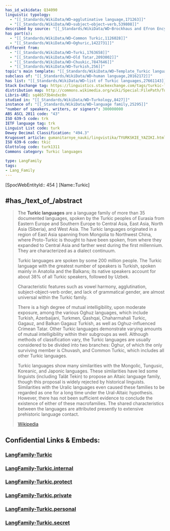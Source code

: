 ```yaml
---
has_id_wikidata: Q34090
linguistic typology:
  - "[[_Standards/WikiData/WD~agglutinative language,171263]]"
  - "[[_Standards/WikiData/WD~subject–object–verb,539808]]"
described by source: "[[_Standards/WikiData/WD~Brockhaus and Efron Encyclopedic Dictionary,602358]]"
has part(s):
  - "[[_Standards/WikiData/WD~Common Turkic,1126028]]"
  - "[[_Standards/WikiData/WD~Oghuric,1422731]]"
different from:
  - "[[_Standards/WikiData/WD~Turki,1763658]]"
  - "[[_Standards/WikiData/WD~Old Tatar,2093002]]"
  - "[[_Standards/WikiData/WD~Chuukic,7847646]]"
  - "[[_Standards/WikiData/WD~Turkish,256]]"
topic's main template: "[[_Standards/WikiData/WD~Template_Turkic languages,8084949]]"
subclass of: "[[_Standards/WikiData/WD~human language,20162172]]"
has list: "[[_Standards/WikiData/WD~list of Turkic languages,27661143]]"
Stack Exchange tag: https://linguistics.stackexchange.com/tags/turkic-languages
distribution map: http://commons.wikimedia.org/wiki/Special:FilePath/Turkic%20Languages%20distribution%20map.png
Libris-URI: sq46573b4ndxc0n
studied in: "[[_Standards/WikiData/WD~Turkology,8427]]"
instance of: "[[_Standards/WikiData/WD~language family,25295]]"
"number of speakers, writers, or signers": 300000000
ABS ASCL 2011 code: "43"
ISO 639-5 code: trk
IETF language tag: trk
Linguist List code: turk
Dewey Decimal Classification: "494.3"
Krugosvet article: gumanitarnye_nauki/lingvistika/TYURKSKIE_YAZIKI.html
ISO 639-6 code: tkic
Glottolog code: turk1311
Commons category: Turkic languages

type: LangFamily
tags: 
- Lang_Family
---
```


[SpocWebEntityId:: 454 ]
[Name::Turkic]



## #has_/text_of_/abstract 

> The **Turkic languages** are a language family of more than 35 documented languages, spoken by the Turkic peoples of Eurasia from Eastern Europe and Southern Europe to Central Asia, East Asia, North Asia (Siberia), and West Asia. The Turkic languages originated in a region of East Asia spanning from Mongolia to Northwest China, where Proto-Turkic is thought to have been spoken, from where they expanded to Central Asia and farther west during the first millennium. They are characterized as a dialect continuum.
>
> Turkic languages are spoken by some 200 million people. The Turkic language with the greatest number of speakers is Turkish, spoken mainly in Anatolia and the Balkans; its native speakers account for about 38% of all Turkic speakers, followed by Uzbek.
>
> Characteristic features such as vowel harmony, agglutination, subject-object-verb order, and lack of grammatical gender, are almost universal within the Turkic family. 
>
> There is a high degree of mutual intelligibility, upon moderate exposure, among the various Oghuz languages, which include Turkish, Azerbaijani, Turkmen, Qashqai, Chaharmahali Turkic, Gagauz, and Balkan Gagauz Turkish, as well as Oghuz-influenced Crimean Tatar. Other Turkic languages demonstrate varying amounts of mutual intelligibility within their subgroups as well. Although methods of classification vary, the Turkic languages are usually considered to be divided into two branches: Oghur, of which the  only surviving member is Chuvash, and Common Turkic, which includes all other Turkic languages.
>
> Turkic languages show many similarities with the Mongolic, Tungusic, Koreanic, and Japonic languages. These similarities have led some linguists (including Talât Tekin) to propose an Altaic language family, though this proposal is widely rejected by historical linguists. Similarities with the Uralic languages even caused these families to be regarded as one for a long time under the Ural-Altaic hypothesis. However, there has not been sufficient evidence to conclude the existence of either of these macrofamilies. The shared characteristics between the languages are attributed presently to extensive prehistoric language contact.
>
> [Wikipedia](https://en.wikipedia.org/wiki/Turkic%20languages) 



## Confidential Links & Embeds: 

### [LangFamily-Turkic](/_public/Language/Lang~Family/LangFamily-Turkic.md) 

### [LangFamily-Turkic.internal](/_internal/Language/Lang~Family/LangFamily-Turkic.internal.md) 

### [LangFamily-Turkic.protect](/_protect/Language/Lang~Family/LangFamily-Turkic.protect.md) 

### [LangFamily-Turkic.private](/_private/Language/Lang~Family/LangFamily-Turkic.private.md) 

### [LangFamily-Turkic.personal](/_personal/Language/Lang~Family/LangFamily-Turkic.personal.md) 

### [LangFamily-Turkic.secret](/_secret/Language/Lang~Family/LangFamily-Turkic.secret.md) 
